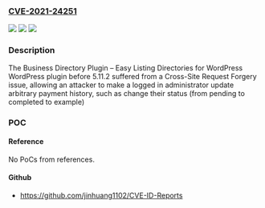 ### [CVE-2021-24251](https://cve.mitre.org/cgi-bin/cvename.cgi?name=CVE-2021-24251)
![](https://img.shields.io/static/v1?label=Product&message=Business%20Directory%20Plugin%20%E2%80%93%20Easy%20Listing%20Directories%20for%20WordPress&color=blue)
![](https://img.shields.io/static/v1?label=Version&message=5.11.2%3C%205.11.2%20&color=brighgreen)
![](https://img.shields.io/static/v1?label=Vulnerability&message=CWE-352%20Cross-Site%20Request%20Forgery%20(CSRF)&color=brighgreen)

### Description

The Business Directory Plugin – Easy Listing Directories for WordPress WordPress plugin before 5.11.2 suffered from a Cross-Site Request Forgery issue, allowing an attacker to make a logged in administrator update arbitrary payment history, such as change their status (from pending to completed to example)

### POC

#### Reference
No PoCs from references.

#### Github
- https://github.com/jinhuang1102/CVE-ID-Reports

